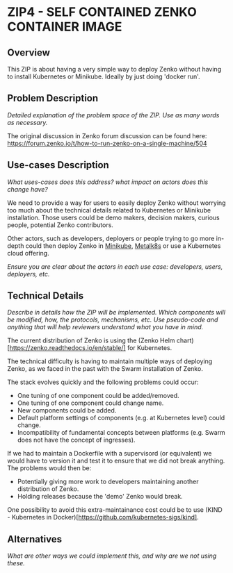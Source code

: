 # ZIP4 - SELF CONTAINED ZENKO CONTAINER IMAGE

## Overview

This ZIP is about having a very simple way to deploy Zenko without having to install Kubernetes or Minikube. Ideally
by just doing 'docker run'.

## Problem Description

_Detailed explanation of the problem space of the ZIP. Use as many
words as necessary._

The original discussion in Zenko forum discussion can be found here: https://forum.zenko.io/t/how-to-run-zenko-on-a-single-machine/504

## Use-cases Description

_What uses-cases does this address? what impact on actors does this
change have?_

We need to provide a way for users to easily deploy Zenko without worrying too much
about the technical details related to Kubernetes or Minikube installation. Those users
could be demo makers, decision makers, curious people, potential Zenko contributors.

Other actors, such as developers, deployers or people trying to go more in-depth could then deploy
Zenko in [Minikube](https://www.zenko.io/blog/deploy-zenko-locally-with-minikube/), 
[Metalk8s](https://www.zenko.io/metalk8s/) or use a Kubernetes cloud offering.

_Ensure you are clear about the actors in each use case: developers,
users, deployers, etc._

## Technical Details

_Describe in details how the ZIP will be implemented. Which components
will be modified, how, the protocols, mechanisms, etc. Use pseudo-code
and anything that will help reviewers understand what you have in
mind._

The current distribution of Zenko is using the (Zenko Helm chart)[https://zenko.readthedocs.io/en/stable/] for Kubernetes. 

The technical difficulty is having to maintain multiple ways of deploying Zenko, as we faced in the past with the Swarm installation of Zenko.

The stack evolves quickly and the following problems could occur:
* One tuning of one component could be added/removed.
* One tuning of one component could change name.
* New components could be added.
* Default platform settings of components (e.g. at Kubernetes level) could change.
* Incompatibility of fundamental concepts between platforms (e.g. Swarm does not have the concept of ingresses).

If we had to maintain a Dockerfile with a supervisord (or equivalent) we would have to 
version it and test it to ensure that we did not break anything. The problems would then be:
- Potentially giving more work to developers maintaining another distribution of Zenko.
- Holding releases because the 'demo' Zenko would break.

One possibility to avoid this extra-maintainance cost could be to use (KIND - Kubernetes in Docker)[https://github.com/kubernetes-sigs/kind].

## Alternatives

_What are other ways we could implement this, and why are we not using these._


